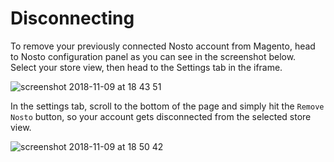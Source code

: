 # Disconnecting

To remove your previously connected Nosto account from Magento, head to Nosto configuration panel as you can see in the screenshot below.   
 Select your store view, then head to the Settings tab in the iframe.

![screenshot 2018-11-09 at 18 43 51](https://user-images.githubusercontent.com/2778820/48276096-d90f2d80-e44f-11e8-87ed-7186d680c641.png)

In the settings tab, scroll to the bottom of the page and simply hit the `Remove Nosto` button, so your account gets disconnected from the selected store view.

![screenshot 2018-11-09 at 18 50 42](https://user-images.githubusercontent.com/2778820/48276327-65215500-e450-11e8-9b87-e9bb67a3bd33.png)

